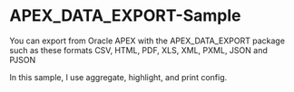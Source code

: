 # APEX_DATA_EXPORT-Sample
You can export from Oracle APEX with the APEX_DATA_EXPORT package such as these formats CSV, HTML, PDF, XLS, XML, PXML, JSON and PJSON

In this sample, I use aggregate, highlight, and print config.
